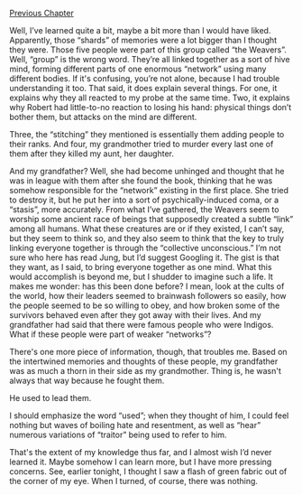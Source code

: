 [Previous Chapter](https://www.reddit.com/r/nosleep/comments/v3omoz/indigo_bloodchapter_three/?utm_source=share&utm_medium=ios_app&utm_name=iossmf)

Well, I’ve learned quite a bit, maybe a bit more than I would have liked. Apparently, those “shards” of memories were a lot bigger than I thought they were. Those five people were part of this group called “the Weavers”. Well, “group” is the wrong word. They’re all linked together as a sort of hive mind, forming different parts of one enormous “network” using many different bodies. If it's confusing, you’re not alone, because I had trouble understanding it too. That said, it does explain several things. For one, it explains why they all reacted to my probe at the same time. Two, it explains why Robert had little-to-no reaction to losing his hand: physical things don’t bother them, but attacks on the mind are different. 

Three, the “stitching” they mentioned is essentially them adding people to their ranks. And four, my grandmother tried to murder every last one of them after they killed my aunt, her daughter. 

And my grandfather? Well, she had become unhinged and thought that he was in league with them after she found the book, thinking that he was somehow responsible for the “network” existing in the first place. She tried to destroy it, but he put her into a sort of psychically-induced coma, or a “stasis”, more accurately. From what I’ve gathered, the Weavers seem to worship some ancient race of beings that supposedly created a subtle “link” among all humans. What these creatures are or if they existed, I can’t say, but they seem to think so, and they also seem to think that the key to truly linking everyone together is through the “collective unconscious.” I’m not sure who here has read Jung, but I’d suggest Googling it. The gist is that they want, as I said, to bring everyone together as one mind. What this would accomplish is beyond me, but I shudder to imagine such a life. It makes me wonder: has this been done before? I mean, look at the cults of the world, how their leaders seemed to brainwash followers so easily, how the people seemed to be so willing to obey, and how broken some of the survivors behaved even after they got away with their lives. And my grandfather had said that there were famous people who were Indigos. What if these people were part of weaker “networks”? 

There's one more piece of information, though, that troubles me. Based on the intertwined memories and thoughts of these people, my grandfather was as much a thorn in their side as my grandmother. Thing is, he wasn't always that way because he fought them. 

He used to lead them. 

I should emphasize the word “used”; when they thought of him, I could feel nothing but waves of boiling hate and resentment, as well as “hear” numerous variations of “traitor” being used to refer to him. 

That's the extent of my knowledge thus far, and I almost wish I’d never learned it. Maybe somehow I can learn more, but I have more pressing concerns. See, earlier tonight, I thought I saw a flash of green fabric out of the corner of my eye. When I turned, of course, there was nothing.